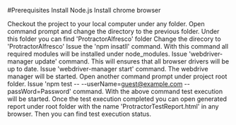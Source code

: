 #Prerequisites
Install Node.js
Install chrome browser

Checkout the project to your local computer under any folder.
Open command prompt and change the directory to the previous folder.
Under this folder you can find 'ProtractorAlfresco' folder
Change the direcory to 'ProtractorAlfresco'
Issue the 'npm insatll' command. With this command all required modules will be installed under node_modules.
Issue 'webdriver-manager update' command. This will ensures that all browser drivers will be up to date.
Issue 'webdriver-manager start'  command. The webdrive manager will be started.
Open another command prompt under project root folder.
Issue 'npm test -- --userName=guest@example.com --passWord=Password' command.
With the above command test execution will be started.
Once the test execution completed you can open generated report under root folder with the name 'ProtractorTestReport.html' in any browser.
Then you can find test execution status.
